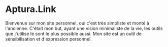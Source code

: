 # Aptura.Link
Bienvenue sur mon site personnel, oui c'est très simpliste et monté à l'ancienne. C'était mon but, ayant une vision minimaliste de la vie, les outils que j'utilise le sont le plus possible aussi. Mon site est un outil de sensibilisation et d'expression personnel. 
